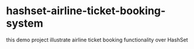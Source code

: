 # hashset-airline-ticket-booking-system
this demo project illustrate airline ticket booking functionality over HashSet
